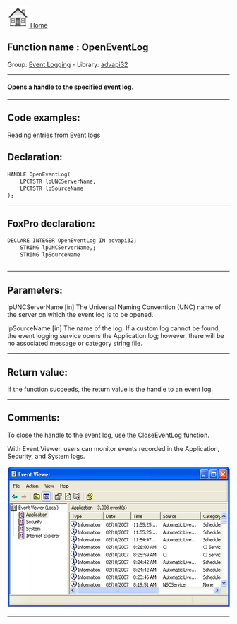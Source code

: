 [<img src="../../images/home.png"> Home ](https://github.com/VFPX/Win32API)  

## Function name : OpenEventLog
Group: [Event Logging](../../functions_group.md#Event_Logging)  -  Library: [advapi32](../../libraries.md#advapi32)  
***  


#### Opens a handle to the specified event log.
***  


## Code examples:
[Reading entries from Event logs](../../samples/sample_524.md)  

## Declaration:
```foxpro  
HANDLE OpenEventLog(
	LPCTSTR lpUNCServerName,
	LPCTSTR lpSourceName
);  
```  
***  


## FoxPro declaration:
```foxpro  
DECLARE INTEGER OpenEventLog IN advapi32;
	STRING lpUNCServerName,;
	STRING lpSourceName
  
```  
***  


## Parameters:
lpUNCServerName 
[in] The Universal Naming Convention (UNC) name of the server on which the event log is to be opened.
 
lpSourceName
[in] The name of the log. 
If a custom log cannot be found, the event logging service opens the Application log; however, there will be no associated message or category string file.
  
***  


## Return value:
If the function succeeds, the return value is the handle to an event log.  
***  


## Comments:
To close the handle to the event log, use the CloseEventLog function.  
  
With Event Viewer, users can monitor events recorded in the Application, Security, and System logs.  
  
<img src="images/eventviewer.png" width=549 height=323>  
  
***  


